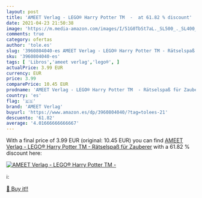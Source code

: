 ```yaml
---
layout: post
title: 'AMEET Verlag - LEGO® Harry Potter TM  -  at 61.82 % discount'
date: 2021-04-23 21:50:38
image: 'https://m.media-amazon.com/images/I/51G0TbSt7aL._SL500_._SL400_.jpg'
comments: true
category: ofertas
author: 'tole.es'
slug: '3960804040-es AMEET Verlag - LEGO® Harry Potter TM - Rätselspaß für...'
sku: '3960804040-es'
tags: [ 'Libros','ameet verlag','lego®', ]
actualPrice: 3.99 EUR
currency: EUR
price: 3.99
comparePrice: 10.45 EUR
prodname: 'AMEET Verlag - LEGO® Harry Potter TM  - Rätselspaß für Zauberer'
country: 'es'
flag: '🇪🇸'
brand: 'AMEET Verlag'
buyurl: 'https://www.amazon.es/dp/3960804040/?tag=tolees-21'
descuento: '61.82'
average: '4.01666666666667'
---
```


With a final price of 3.99 EUR (original: 10.45 EUR) you can find [AMEET Verlag - LEGO® Harry Potter TM  - Rätselspaß für Zauberer](https://www.amazon.es/dp/3960804040/?tag=tolees-21) with a  61.82 % discount here:

[![AMEET Verlag - LEGO® Harry Potter TM  - ](https://m.media-amazon.com/images/I/51G0TbSt7aL._SL500_._SL400_.jpg)](https://www.amazon.es/dp/3960804040/?tag=tolees-21)

ℹ️:


[🛒 Buy it!!](https://www.amazon.es/dp/3960804040/?tag=tolees-21)
